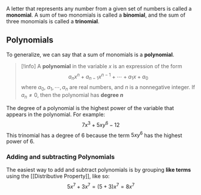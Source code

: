 A letter that represents any number from a given set of numbers is called a **monomial**. A sum of two monomials is called a **binomial**, and the sum of three monomials is called a **trinomial**.

## Polynomials

To generalize, we can say that a sum of monomials is a **polynomial**. 

> [!info]
> A **polynomial** in the variable $x$ is an expression of the form 
> $$a_nx^n+a_{n-1}x^{n-1}+ \cdots + a_1x + a_0$$
> where $a_0$, $a_1, \cdots, a_n$ are real numbers, and $n$ is a nonnegative integer. If $a_n \ne 0$, then the polynomial has **degree $n$**

 The degree of a polynomial is the highest power of the variable that appears in the polynomial. For example:
 $$7x^3+5xy^6-12$$
 This trinomial has a degree of 6 because the term $5xy^6$ has the highest power of 6.

### Adding and subtracting Polynomials

The easiest way to add and subtract polynomials is by grouping **like terms** using the [[Distributive Property]], like so:
$$5x^7+3x^7=(5+3)x^7 = 8x^7$$
